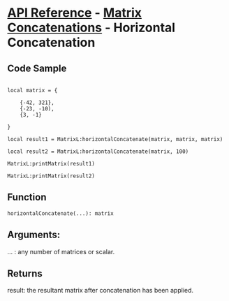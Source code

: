 # [API Reference](../../API.md) - [Matrix Concatenations](../MatrixConcatenations.md) - Horizontal Concatenation

## Code Sample

```

local matrix = {
	
	{-42, 321},
	{-23, -10),
  	{3, -1}

}

local result1 = MatrixL:horizontalConcatenate(matrix, matrix, matrix)

local result2 = MatrixL:horizontalConcatenate(matrix, 100)

MatrixL:printMatrix(result1)

MatrixL:printMatrix(result2)

```
## Function

```
horizontalConcatenate(...): matrix
```

## Arguments:

… : any number of matrices or scalar.

## Returns

result: the resultant matrix after concatenation has been applied.
